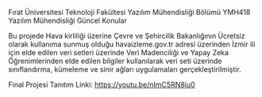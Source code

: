 Fırat Üniversitesi Teknoloji Fakültesi Yazılım Mühendisliği Bölümü YMH418 Yazılım Mühendisliği Güncel Konular

Bu projede Hava kirliliği üzerine Çevre ve Şehircilik Bakanlığının Ücretsiz olarak kullanıma sunmuş olduğu havaizleme.gov.tr adresi üzerinden İzmir ili için elde edilen veri setleri üzerinde Veri Madenciliği ve Yapay Zeka Öğrenimlerinden elde edilen bilgiler kullanılarak veri seti üzerinde sınıflandırma, kümeleme ve sinir ağları uygulamaları gerçekleştirilmiştir.

Final Projesi Tanıtım Linki: https://youtu.be/nImC5RN8ju0
